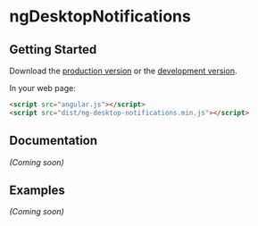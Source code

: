 # ngDesktopNotifications



## Getting Started

Download the [production version][min] or the [development version][max].

[min]: https://raw.github.com/anaumov/jquery-ng-desktop-notifications/master/dist/angular-ng-desktop-notifications.min.js
[max]: https://raw.github.com/anaumov/jquery-ng-desktop-notifications/master/dist/angular-ng-desktop-notifications.js

In your web page:

```html
<script src="angular.js"></script>
<script src="dist/ng-desktop-notifications.min.js"></script>
```

## Documentation
_(Coming soon)_

## Examples
_(Coming soon)_

